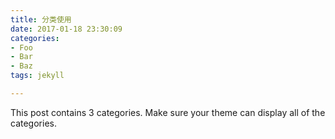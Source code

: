 ```yaml
---
title: 分类使用
date: 2017-01-18 23:30:09
categories:
- Foo
- Bar
- Baz
tags: jekyll

---
```


This post contains 3 categories. Make sure your theme can display all of the categories.
